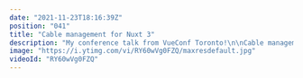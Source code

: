 ```yaml
---
date: "2021-11-23T18:16:39Z"
position: "041"
title: "Cable management for Nuxt 3"
description: "My conference talk from VueConf Toronto!\n\nCable management for Nuxt 3. Compose pages with multiple headless sources and never re-platform again…\n\nNow that companies are starting to use multiple different headless sources to create their digital experience platforms, a real problem is forming. Content editors need to create pages with products, CMS content, videos and personalisation but all these things come from different vendors.\n\nThey have no overview over what to do and they always have to ask a developer to connect things together in the front-end. Developers generally have no time so frustration kicks in.\n\nWe need a way to compose pages with different headless sources without too much developer involvement. Marketers need to be free to tell their stories when and how they want to. BUT. Developers also need to be happy. They need complete freedom in their tech stack and in how they choose to build a website.\n\nSounds like a dream come true? In this talk I’ll show you how to connect up different headless sources in a very easy to use system and how query them in the front-end without tight coupling. \n\nLet’s Nuxtify the world!\n\nFollow me here:\nWebsite: https://timbenniks.dev/\nTwitter: https://twitter.com/timbenniks\nGithub: https://github.com/timbenniks"
image: "https://i.ytimg.com/vi/RY60wVg0FZQ/maxresdefault.jpg"
videoId: "RY60wVg0FZQ"
---
```


